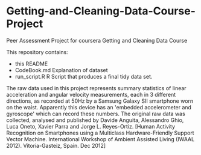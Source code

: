 Getting-and-Cleaning-Data-Course-Project
========================================

Peer Assessment Project for coursera Getting and Cleaning Data Course

This repository contains:
* this README
* CodeBook.md Explanation of dataset
* run_script.R   R Script that produces a final tidy data set.

The raw data used in this project represents summary statistics of linear acceleration and angular velocity measurements, each in 3 different directions, as recorded at 50Hz by a Samsung Galaxy SII smartphone worn on the waist. Apparently this device has an 'embedded accelerometer and gyroscope' which can record these numbers. The original raw data was collected, analysed and published by Davide Anguita, Alessandro Ghio, Luca Oneto, Xavier Parra and Jorge L. Reyes-Ortiz. [Human Activity Recognition on Smartphones using a Multiclass Hardware-Friendly Support Vector Machine. International Workshop of Ambient Assisted Living (IWAAL 2012). Vitoria-Gasteiz, Spain. Dec 2012]

  